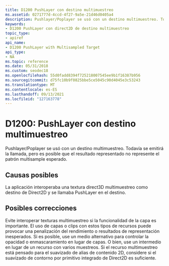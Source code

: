 ```yaml
---
title: D1200 PushLayer con destino multimuestreo
ms.assetid: 0271777d-4ccd-4f27-9a5e-21d46d0405a4
description: Pushlayer/Poplayer se usó con un destino multimuestreo. Todavía se emitirá la llamada, pero es posible que el resultado representado no represente el patrón multisample esperado.
keywords:
- D1200 PushLayer con direct2D de destino multimuestreo
topic_type:
- apiref
api_name:
- D1200 PushLayer with Multisampled Target
api_type:
- NA
ms.topic: reference
ms.date: 05/31/2018
ms.custom: seodec18
ms.openlocfilehash: 55d0fadd8394f725218007545ee9b1f16387b956
ms.sourcegitcommit: d75fc10b9f0825bbe5ce5045c90d4045e3c53243
ms.translationtype: MT
ms.contentlocale: es-ES
ms.lasthandoff: 09/13/2021
ms.locfileid: "127163778"
---
```

# <a name="d1200-pushlayer-with-multisampled-target"></a>D1200: PushLayer con destino multimuestreo

Pushlayer/Poplayer se usó con un destino multimuestreo. Todavía se emitirá la llamada, pero es posible que el resultado representado no represente el patrón multisample esperado.






 

## <a name="possible-causes"></a>Causas posibles

La aplicación interoperaba una textura direct3D multimuestreo como destino de Direct2D y se llamaba PushLayer en el destino.

## <a name="possible-fixes"></a>Posibles correcciones

Evite interoperar texturas multimuestreo si la funcionalidad de la capa es importante. El uso de capas o clips con estos tipos de recursos puede provocar una penalización del rendimiento o resultados de representación inesperados. Si es posible, use un medio alternativo para controlar la opacidad o enmascaramiento en lugar de capas. O bien, use un intermedio en lugar de un recurso con varios muestreos. Si el recurso multimuestreo está pensado para el suavizado de alias de contenido 2D, considere si el suavizado de contorno por primitivo integrado de Direct2D es suficiente.

 

 




